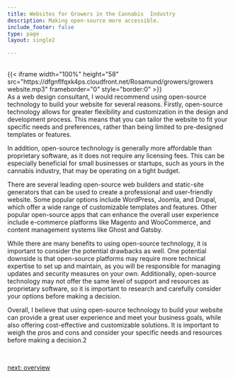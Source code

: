 ```yaml
---
title: Websites for Growers in the Cannabis  Industry
description: Making open-source more accessible.
include_footer: false
type: page
layout: single2

---
```


<br>
{{< iframe width="100%" height="58" src="https://dfgnflfqxk4ps.cloudfront.net/Rosamund/growers/growers website.mp3" frameborder="0" style="border:0" >}}<br>
As a web design consultant, I would recommend using open-source technology to build your website for several reasons. Firstly, open-source technology allows for greater flexibility and customization in the design and development process. This means that you can tailor the website to fit your specific needs and preferences, rather than being limited to pre-designed templates or features.

In addition, open-source technology is generally more affordable than proprietary software, as it does not require any licensing fees. This can be especially beneficial for small businesses or startups, such as yours in the cannabis industry, that may be operating on a tight budget.

There are several leading open-source web builders and static-site generators that can be used to create a professional and user-friendly website. Some popular options include WordPress, Joomla, and Drupal, which offer a wide range of customizable templates and features. Other popular open-source apps that can enhance the overall user experience include e-commerce platforms like Magento and WooCommerce, and content management systems like Ghost and Gatsby.

While there are many benefits to using open-source technology, it is important to consider the potential drawbacks as well. One potential downside is that open-source platforms may require more technical expertise to set up and maintain, as you will be responsible for managing updates and security measures on your own. Additionally, open-source technology may not offer the same level of support and resources as proprietary software, so it is important to research and carefully consider your options before making a decision.

Overall, I believe that using open-source technology to build your website can provide a great user experience and meet your business goals, while also offering cost-effective and customizable solutions. It is important to weigh the pros and cons and consider your specific needs and resources before making a decision.2

<br>

<a href="https://workdojos.com/growers/overview">next: overview</a>
<br>
</p>
